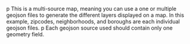 p This is a multi-source map, meaning you can use a one or multiple geojson files to generate the different layers displayed on a map. In this example, zipcodes, neighborhoods, and boroughs are each individual geojson files.
p Each geojson source used should contain only one geometry field.